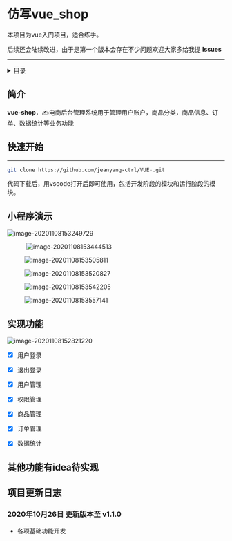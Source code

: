 # 仿写vue_shop

本项目为vue入门项目，适合练手。

后续还会陆续改进，由于是第一个版本会存在不少问题欢迎大家多给我提 **Issues** 


------------------------------

<details><summary>目录</summary>


- [简介](#简介)
- [快速开始](#快速开始)
- [演示](#演示)
- [许可证](#许可证)
- [后续功能](#后续功能)

</details>

## 简介

**vue-shop**，✍电商后台管理系统用于管理用户账户，商品分类，商品信息、订单、数据统计等业务功能



## 快速开始

****

```bash
git clone https://github.com/jeanyang-ctrl/VUE-.git
```

代码下载后，用vscode打开后即可使用，包括开发阶段的模块和运行阶段的模块。


## 


## 小程序演示

![image-20201108153249729](D:\web\vue电商项目资料包\vue电商项目-day08-资料包\code\vue_shop\images\image-20201108153249729.png)

<figure class="third">

​    ![image-20201108153444513](D:\web\vue电商项目资料包\vue电商项目-day08-资料包\code\vue_shop\images\image-20201108153444513.png)

![image-20201108153505811](D:\web\vue电商项目资料包\vue电商项目-day08-资料包\code\vue_shop\images\image-20201108153505811.png)

![image-20201108153520827](D:\web\vue电商项目资料包\vue电商项目-day08-资料包\code\vue_shop\images\image-20201108153520827.png)

![image-20201108153542205](D:\web\vue电商项目资料包\vue电商项目-day08-资料包\code\vue_shop\images\image-20201108153542205.png)

![image-20201108153557141](D:\web\vue电商项目资料包\vue电商项目-day08-资料包\code\vue_shop\images\image-20201108153557141.png)</figure>



## 实现功能

![image-20201108152821220](D:\web\vue电商项目资料包\vue电商项目-day08-资料包\code\vue_shop\images\image-20201108152821220.png)

- [x] 用户登录
- [x] 退出登录
- [x] 用户管理
- [x] 权限管理

- [x] 商品管理

- [x] 订单管理

- [x] 数据统计

  

## 其他功能有idea待实现

## 项目更新日志

### 2020年10月26日 更新版本至 v1.1.0

* 各项基础功能开发

